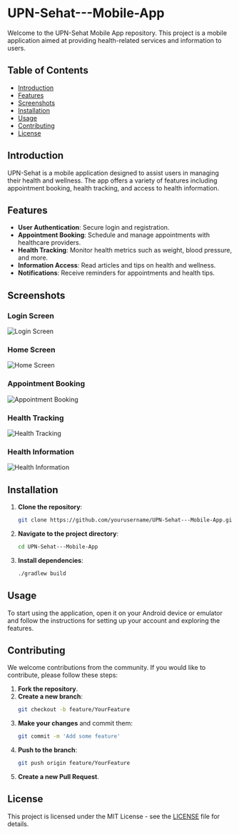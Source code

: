 # UPN-Sehat---Mobile-App

Welcome to the UPN-Sehat Mobile App repository. This project is a mobile application aimed at providing health-related services and information to users.

## Table of Contents

- [Introduction](#introduction)
- [Features](#features)
- [Screenshots](#screenshots)
- [Installation](#installation)
- [Usage](#usage)
- [Contributing](#contributing)
- [License](#license)

## Introduction

UPN-Sehat is a mobile application designed to assist users in managing their health and wellness. The app offers a variety of features including appointment booking, health tracking, and access to health information.

## Features

- **User Authentication**: Secure login and registration.
- **Appointment Booking**: Schedule and manage appointments with healthcare providers.
- **Health Tracking**: Monitor health metrics such as weight, blood pressure, and more.
- **Information Access**: Read articles and tips on health and wellness.
- **Notifications**: Receive reminders for appointments and health tips.

## Screenshots

### Login Screen
![Login Screen](path/to/your/image/login_screen.png)

### Home Screen
![Home Screen](path/to/your/image/home_screen.png)

### Appointment Booking
![Appointment Booking](path/to/your/image/appointment_booking.png)

### Health Tracking
![Health Tracking](path/to/your/image/health_tracking.png)

### Health Information
![Health Information](path/to/your/image/health_information.png)

## Installation

1. **Clone the repository**:
    ```sh
    git clone https://github.com/yourusername/UPN-Sehat---Mobile-App.git
    ```
2. **Navigate to the project directory**:
    ```sh
    cd UPN-Sehat---Mobile-App
    ```
3. **Install dependencies**:
    ```sh
    ./gradlew build
    ```

## Usage

To start using the application, open it on your Android device or emulator and follow the instructions for setting up your account and exploring the features.

## Contributing

We welcome contributions from the community. If you would like to contribute, please follow these steps:

1. **Fork the repository**.
2. **Create a new branch**:
    ```sh
    git checkout -b feature/YourFeature
    ```
3. **Make your changes** and commit them:
    ```sh
    git commit -m 'Add some feature'
    ```
4. **Push to the branch**:
    ```sh
    git push origin feature/YourFeature
    ```
5. **Create a new Pull Request**.

## License

This project is licensed under the MIT License - see the [LICENSE](LICENSE) file for details.
